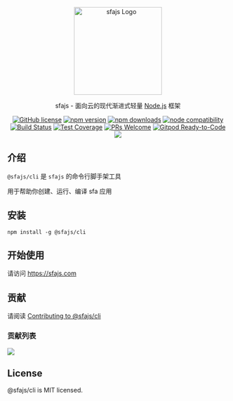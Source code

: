 <p align="center">
  <a href="https://sfajs.com/" target="blank"><img src="https://sfajs.com/images/logo.png" alt="sfajs Logo" width="200"/></a>
</p>

<p align="center">sfajs - 面向云的现代渐进式轻量 <a href="http://nodejs.org" target="_blank">Node.js</a> 框架</p>
<p align="center">
    <a href="https://github.com/sfajs/cli/blob/main/LICENSE" target="_blank"><img src="https://img.shields.io/badge/license-MIT-blue.svg" alt="GitHub license" /></a>
    <a href=""><img src="https://img.shields.io/npm/v/@sfajs/cli.svg" alt="npm version"></a>
    <a href=""><img src="https://badgen.net/npm/dt/@sfajs/cli" alt="npm downloads"></a>
    <a href="https://nodejs.org/en/about/releases/"><img src="https://img.shields.io/node/v/vite.svg" alt="node compatibility"></a>
    <a href="#"><img src="https://github.com/sfajs/cli/actions/workflows/test.yml/badge.svg?branch=main" alt="Build Status"></a>
    <a href="https://codecov.io/gh/sfajs/cli/branch/main"><img src="https://img.shields.io/codecov/c/github/sfajs/cli/main.svg" alt="Test Coverage"></a>
    <a href="https://github.com/sfajs/cli/pulls"><img src="https://img.shields.io/badge/PRs-welcome-brightgreen.svg" alt="PRs Welcome"></a>
    <a href="https://gitpod.io/#https://github.com/sfajs/cli"><img src="https://img.shields.io/badge/Gitpod-Ready--to--Code-blue?logo=gitpod" alt="Gitpod Ready-to-Code"></a>
    <a href="https://paypal.me/ihalwang" target="_blank"><img src="https://img.shields.io/badge/Donate-PayPal-ff3f59.svg"/></a>
</p>

<!--create-sfa
## 介绍

`create-sfa` 是 `sfajs` 的快速开始脚手架工具，由 @sfajs/cli 自动生成

## 开始使用

```
npm init sfa
```
create-sfa-->

<!--introduce start-->

## 介绍

`@sfajs/cli` 是 `sfajs` 的命令行脚手架工具

用于帮助你创建、运行、编译 sfa 应用

## 安装

```
npm install -g @sfajs/cli
```

## 开始使用

请访问 <https://sfajs.com>

<!--introduce end-->

## 贡献

请阅读 [Contributing to @sfajs/cli](https://github.com/sfajs/cli/blob/main/CONTRIBUTING.md)

### 贡献列表

<a href="https://github.com/sfajs/cli/graphs/contributors">
  <img src="https://contrib.rocks/image?repo=sfajs/cli" />
</a>

## License

@sfajs/cli is MIT licensed.
